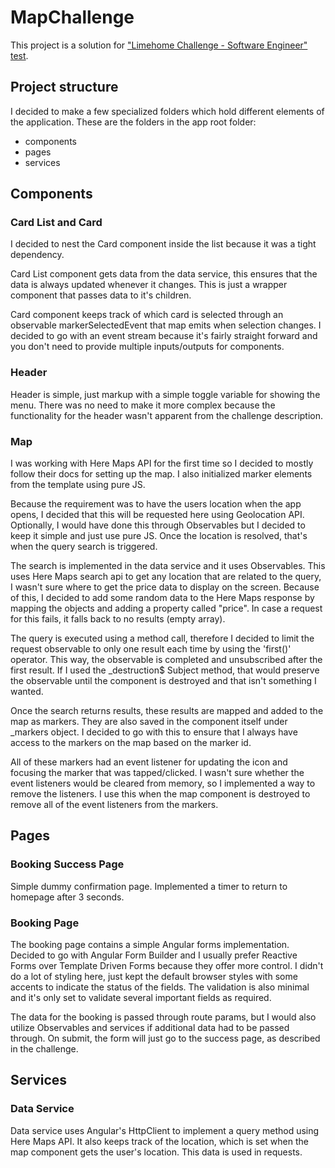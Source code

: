 # MapChallenge

This project is a solution for ["Limehome Challenge - Software Engineer" test](https://gitlab.com/limehome/interviews/full-stack-challenge).

## Project structure
I decided to make a few specialized folders which hold different elements of the application. These are the folders in the app root folder:
- components
- pages
- services

## Components

### Card List and Card
I decided to nest the Card component inside the list because it was a tight dependency.

Card List component gets data from the data service, this ensures that the data is always updated whenever it changes. This is just a wrapper component that passes data to it's children.

Card component keeps track of which card is selected through an observable markerSelectedEvent that map emits when selection changes. I decided to go with an event stream because it's fairly straight forward and you don't need to provide multiple inputs/outputs for components.

### Header
Header is simple, just markup with a simple toggle variable for showing the menu. There was no need to make it more complex because the functionality for the header wasn't apparent from the challenge description.

### Map
I was working with Here Maps API for the first time so I decided to mostly follow their docs for setting up the map. I also initialized marker elements from the template using pure JS.

Because the requirement was to have the users location when the app opens, I decided that this will be requested here using Geolocation API. Optionally, I would have done this through Observables but I decided to keep it simple and just use pure JS. Once the location is resolved, that's when the query search is triggered.

The search is implemented in the data service and it uses Observables. This uses Here Maps search api to get any location that are related to the query, I wasn't sure where to get the price data to display on the screen. Because of this, I decided to add some random data to the Here Maps response by mapping the objects and adding a property called "price". In case a request for this fails, it falls back to no results (empty array).

The query is executed using a method call, therefore I decided to limit the request observable to only one result each time by using the 'first()' operator. This way, the observable is completed and unsubscribed after the first result. If I used the _destruction$ Subject method, that would preserve the observable until the component is destroyed and that isn't something I wanted.

Once the search returns results, these results are mapped and added to the map as markers. They are also saved in the component itself under _markers object. I decided to go with this to ensure that I always have access to the markers on the map based on the marker id.

All of these markers had an event listener for updating the icon and focusing the marker that was tapped/clicked. I wasn't sure whether the event listeners would be cleared from memory, so I implemented a way to remove the listeners. I use this when the map component is destroyed to remove all of the event listeners from the markers.

## Pages

### Booking Success Page
Simple dummy confirmation page. Implemented a timer to return to homepage after 3 seconds.

### Booking Page
The booking page contains a simple Angular forms implementation. Decided to go with Angular Form Builder and I usually prefer Reactive Forms over Template Driven Forms because they offer more control. I didn't do a lot of styling here, just kept the default browser styles with some accents to indicate the status of the fields. The validation is also minimal and it's only set to validate several important fields as required.

The data for the booking is passed through route params, but I would also utilize Observables and services if additional data had to be passed through. On submit, the form will just go to the success page, as described in the challenge.

## Services

### Data Service
Data service uses Angular's HttpClient to implement a query method using Here Maps API. It also keeps track of the location, which is set when the map component gets the user's location. This data is used in requests.